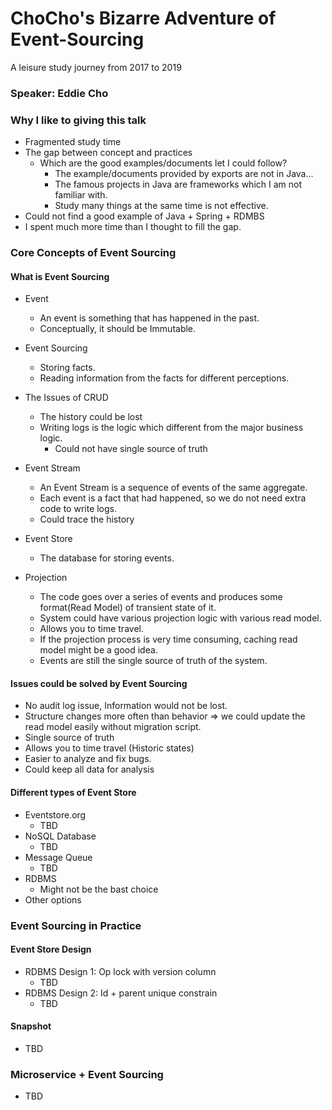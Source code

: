 # ChoCho's Bizarre Adventure of Event-Sourcing
A leisure study journey from 2017 to 2019

### Speaker: Eddie Cho

### Why I like to giving this talk
* Fragmented study time
* The gap between concept and practices
    * Which are the good examples/documents let I could follow?
        * The example/documents provided by exports are not in Java...
        * The famous projects in Java are frameworks which I am not familiar with.
        * Study many things at the same time is not effective.         
* Could not find a good example of Java + Spring + RDMBS
* I spent much more time than I thought to fill the gap.

### Core Concepts of Event Sourcing
#### What is Event Sourcing
* Event 
    * An event is something that has happened in the past.
    * Conceptually, it should be Immutable.
* Event Sourcing
    * Storing facts.
    * Reading information from the facts for different perceptions.
    
* The Issues of CRUD
    * The history could be lost
    * Writing logs is the logic which different from the major business logic.
        * Could not have single source of truth
    
* Event Stream
    * An Event Stream is a sequence of events of the same aggregate.
    * Each event is a fact that had happened, so we do not need extra code to write logs.
    * Could trace the history
* Event Store
    * The database for storing events.
* Projection
    * The code goes over a series of events and produces some format(Read Model) of transient state of it.
    * System could have various projection logic with various read model.
    * Allows you to time travel.
    * If the projection process is very time consuming, caching read model might be a good idea.
    * Events are still the single source of truth of the system.

#### Issues could be solved by Event Sourcing
* No audit log issue, Information would not be lost.
* Structure changes more often than behavior  => we could update the read model easily without migration script.
* Single source of truth
* Allows you to time travel (Historic states)
* Easier to analyze and fix bugs.
* Could keep all data for analysis

#### Different types of Event Store
* Eventstore.org
    * TBD 
* NoSQL Database
    * TBD
* Message Queue
    * TBD
* RDBMS
    * Might not be the bast choice 
* Other options    

### Event Sourcing in Practice
#### Event Store Design
* RDBMS Design 1: Op lock with version column
    * TBD
* RDBMS Design 2: Id + parent unique constrain
    * TBD
#### Snapshot 
* TBD
### Microservice + Event Sourcing
* TBD
